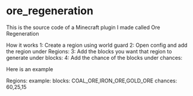 # ore_regeneration
This is the source code of a Minecraft plugin I made called Ore Regeneration

How it works
1: Create a region using world guard
2: Open config and add the region under Regions:
3: Add the blocks you want that region to generate under blocks: 
4: Add the chance of the blocks under chances:

Here is an example

Regions:
  example:
    blocks: COAL_ORE,IRON_ORE,GOLD_ORE
    chances: 60,25,15
